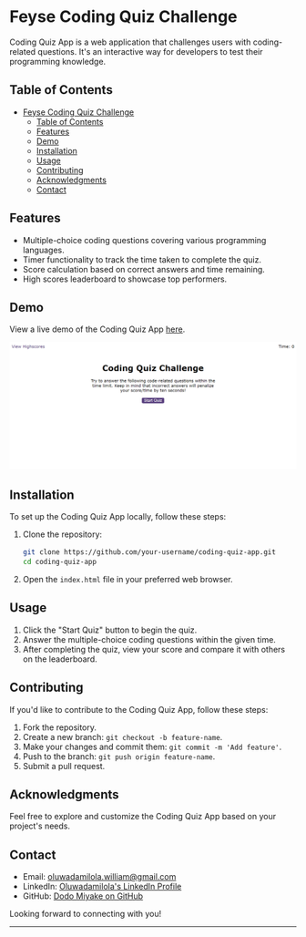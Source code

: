 # Feyse Coding Quiz Challenge

Coding Quiz App is a web application that challenges users with coding-related questions. It's an interactive way for developers to test their programming knowledge.

## Table of Contents

- [Feyse Coding Quiz Challenge](#feyse-coding-quiz-challenge)
  - [Table of Contents](#table-of-contents)
  - [Features](#features)
  - [Demo](#demo)
  - [Installation](#installation)
  - [Usage](#usage)
  - [Contributing](#contributing)
  - [Acknowledgments](#acknowledgments)
  - [Contact](#contact)

## Features

- Multiple-choice coding questions covering various programming languages.
- Timer functionality to track the time taken to complete the quiz.
- Score calculation based on correct answers and time remaining.
- High scores leaderboard to showcase top performers.

## Demo

View a live demo of the Coding Quiz App [here](https://dodomiyake.github.io/feyse-coding-quiz-challenge/).

![Alt text](image.png)

## Installation

To set up the Coding Quiz App locally, follow these steps:

1. Clone the repository:

    ```bash
    git clone https://github.com/your-username/coding-quiz-app.git
    cd coding-quiz-app
    ```

2. Open the `index.html` file in your preferred web browser.

## Usage

1. Click the "Start Quiz" button to begin the quiz.
2. Answer the multiple-choice coding questions within the given time.
3. After completing the quiz, view your score and compare it with others on the leaderboard.

## Contributing

If you'd like to contribute to the Coding Quiz App, follow these steps:

1. Fork the repository.
2. Create a new branch: `git checkout -b feature-name`.
3. Make your changes and commit them: `git commit -m 'Add feature'`.
4. Push to the branch: `git push origin feature-name`.
5. Submit a pull request.

## Acknowledgments

Feel free to explore and customize the Coding Quiz App based on your project's needs.

## Contact

- Email: [oluwadamilola.william@gmail.com](mailto:oluwadamilola.william@gmail.com)
- LinkedIn: [Oluwadamilola's LinkedIn Profile](https://www.linkedin.com/in/oluwadamilolaxajayi)
- GitHub: [Dodo Miyake on GitHub](https://github.com/dodomiyake)

Looking forward to connecting with you!

---
